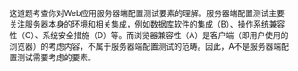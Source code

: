 这道题考查你对Web应用服务器端配置测试要素的理解。服务器端配置测试主要关注服务器本身的环境和相关集成，例如数据库软件的集成（B）、操作系统兼容性（C）、系统安全措施（D）等。而浏览器兼容性（A）是客户端（即用户使用的浏览器）的考虑内容，不属于服务器端配置测试的范畴。因此，A不是服务器端配置测试需要考虑的要素。